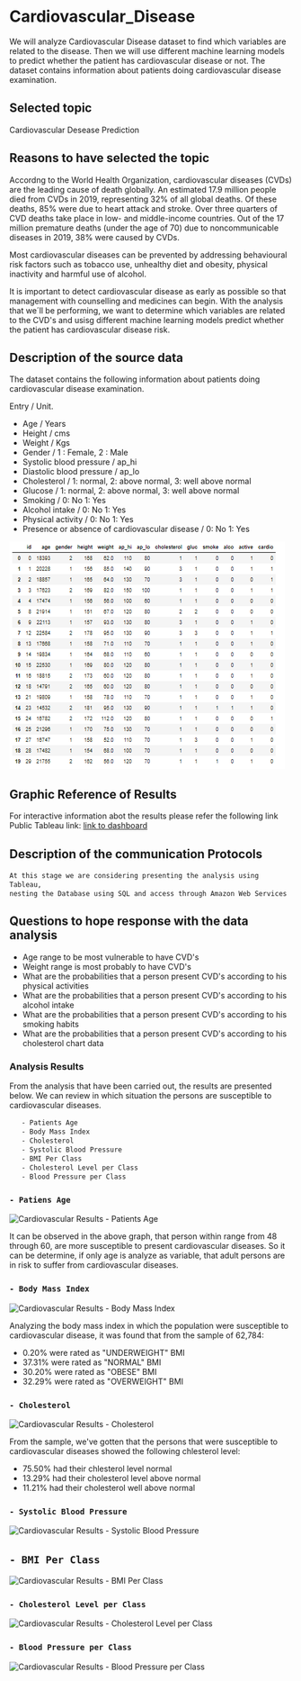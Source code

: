 # Cardiovascular_Disease

   We will analyze Cardiovascular Disease dataset to find which variables are related to the disease. 
Then we will use different machine learning models to predict whether the patient has cardiovascular disease or not. 
The dataset contains information about patients doing cardiovascular disease examination.

## Selected topic

Cardiovascular Desease Prediction

## Reasons to have selected the topic

   Accordng to the World Health Organization, cardiovascular diseases (CVDs) are the
leading cause of death globally. An estimated 17.9 million people died from CVDs in 2019,
representing 32% of all global deaths. Of these deaths, 85% were due to heart attack and stroke.
Over three quarters of CVD deaths take place in low- and middle-income countries.
Out of the 17 million premature deaths (under the age of 70) due to noncommunicable diseases
in 2019, 38% were caused by CVDs.

   Most cardiovascular diseases can be prevented by addressing behavioural risk factors such as
tobacco use, unhealthy diet and obesity, physical inactivity and harmful use of alcohol.

   It is important to detect cardiovascular disease as early as possible so that management
with counselling and medicines can begin. With the analysis that we´ll be performing, we want to
determine which variables are related to the CVD's and usisg different machine learning models
predict whether the patient has cardiovascular disease risk.

## Description of the source data

   The dataset contains the following information about patients doing cardiovascular disease
examination.

Entry  / Unit.
- Age    /  Years
- Height / cms
- Weight / Kgs
- Gender / 1 : Female,  2 : Male
- Systolic blood pressure  / ap_hi
- Diastolic blood pressure / ap_lo
- Cholesterol / 1: normal, 2: above normal, 3: well above normal
- Glucose  / 1: normal, 2: above normal, 3: well above normal
- Smoking  / 0: No 1: Yes
- Alcohol intake / 0: No 1: Yes
- Physical activity / 0: No 1: Yes
- Presence or absence of cardiovascular disease / 0: No 1: Yes

![Alt Text](https://github.com/CarlosRello/Cardiovascular_Disease/blob/main/Resources/db.png)

## Graphic Reference of Results

For interactive information abot the results please refer the following link
Public Tableau link: [link to dashboard](https://public.tableau.com/app/profile/carlos.rello/viz/Cardiovascular_presentation/CardiovascularResults?publish=yes)

##  Description of the communication Protocols
    At this stage we are considering presenting the analysis using Tableau,
    nesting the Database using SQL and access through Amazon Web Services 

## Questions to hope response with the data analysis

- Age range to be most vulnerable to have CVD's
- Weight range is most probably to have CVD's
- What are the probabilities that a person present CVD's according to his physical activities
- What are the probabilities that a person present CVD's according to his alcohol intake
- What are the probabilities that a person present CVD's according to his smoking habits
- What are the probabilities that a person present CVD's according to his cholesterol chart data

### Analysis Results

From the analysis that have been carried out, the results are presented below. We can review in which situation the persons are susceptible to cardiovascular diseases.

```
   - Patients Age
   - Body Mass Index
   - Cholesterol
   - Systolic Blood Pressure
   - BMI Per Class
   - Cholesterol Level per Class
   - Blood Pressure per Class
```
### ```- Patiens Age```

![Cardiovascular Results - Patients Age](https://user-images.githubusercontent.com/86028032/141694720-de627143-04b9-4412-b08d-8e9b1e09e919.PNG)

It can be observed in the above graph, that person within range from 48 through 60, are more susceptible to present cardiovascular diseases. So it can be determine, if only age is analyze as variable, that adult persons are in risk to suffer from cardiovascular diseases.

### ```- Body Mass Index```

![Cardiovascular Results - Body Mass Index](https://user-images.githubusercontent.com/86028032/141694736-9e42c081-db20-4b6f-9448-bbe68d53669e.PNG)

Analyzing the body mass index in which the population were susceptible to cardiovascular disease, it was found that from the sample of 62,784:
- 0.20% were rated as "UNDERWEIGHT" BMI
- 37.31% were rated as "NORMAL" BMI
- 30.20% were rated as "OBESE" BMI
- 32.29% were rated as "OVERWEIGHT" BMI 

### ```- Cholesterol```

![Cardiovascular Results - Cholesterol](https://user-images.githubusercontent.com/86028032/141694747-fdaa3a6e-a7f2-4263-ab9c-55c47e1ace9d.PNG)

From the sample, we've gotten that the persons that were susceptible to cardiovascular diseases showed the following chlesterol level:

- 75.50% had their chlesterol level normal
- 13.29% had their cholesterol level above normal
- 11.21% had their cholesterol well above normal


### ```- Systolic Blood Pressure```

![Cardiovascular Results - Systolic Blood Pressure](https://user-images.githubusercontent.com/86028032/141694755-f0a2ae1b-799b-4813-ac47-c44fae788ee2.PNG)

## ```- BMI Per Class```

![Cardiovascular Results - BMI Per Class](https://user-images.githubusercontent.com/86028032/141694768-130faa48-d69f-4ba7-ac6c-2fcddfe4c777.PNG)


### ```- Cholesterol Level per Class```
![Cardiovascular Results - Cholesterol Level per Class](https://user-images.githubusercontent.com/86028032/141694776-1a29e04d-1bd6-40b1-8f34-7b85ae10b104.PNG)

### ```- Blood Pressure per Class```
![Cardiovascular Results - Blood Pressure per Class](https://user-images.githubusercontent.com/86028032/141694784-fbd51c6b-9a73-4225-ae64-7472351012dc.PNG)
